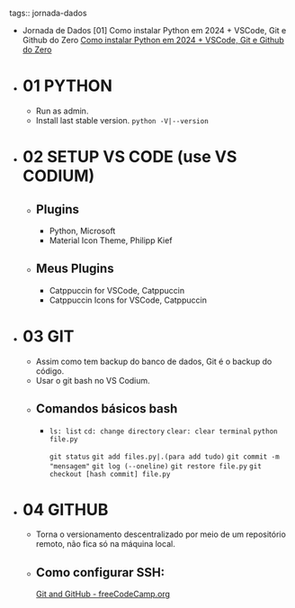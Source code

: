 tags:: jornada-dados

- Jornada de Dados [01] Como instalar Python em 2024 + VSCode, Git e Github do Zero
  [Como instalar Python em 2024 + VSCode, Git e Github do Zero](https://youtu.be/-M4pMd2yQOM)
- # 01 PYTHON
	- Run as admin.
	- Install last stable version.
	  ``python -V|--version``
- # 02 SETUP VS CODE (use VS CODIUM)
	- ## Plugins
		- Python, Microsoft
		- Material Icon Theme, Philipp Kief
	- ## Meus Plugins
		- Catppuccin for VSCode, Catppuccin
		- Catppuccin Icons for VSCode, Catppuccin
- # 03 GIT
	- Assim como tem backup do banco de dados, Git é o backup do código.
	- Usar o git bash no VS Codium.
	- ## Comandos básicos bash
		- ``ls: list``
		  ``cd: change directory``
		  ``clear: clear terminal``
		  ``python file.py``
		  
		  ``git status``
		  ``git add files.py|.(para add tudo)``
		  ``git commit -m "mensagem"``
		  ``git log (--oneline)``
		  ``git restore file.py``
		  ``git checkout [hash commit] file.py``
- # 04 GITHUB
	- Torna o versionamento descentralizado por meio de um repositório remoto, não fica só na máquina local.
	- ## Como configurar SSH:
	  [Git and GitHub - freeCodeCamp.org](https://youtu.be/RGOj5yH7evk?t=1230)